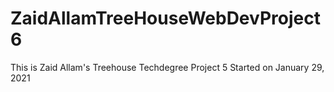 # ZaidAllamTreeHouseWebDevProject6
 
This is Zaid Allam's Treehouse Techdegree Project 5
Started on January 29, 2021
